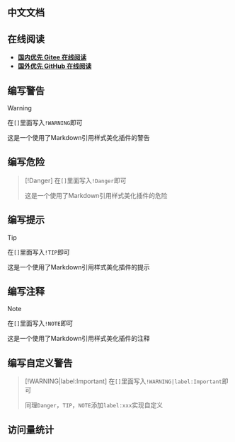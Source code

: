 ## 中文文档

在线阅读
---

-  **[国内优先 Gitee 在线阅读](https://mochazi.gitee.io/docsify-demo)** 
-  **[国外优先 GitHub 在线阅读](https://mochazi.github.io/docsify-demo)** 

## 编写警告
> [!WARNING]
> 在`[]`里面写入`!WARNING`即可
>
> 这是一个使用了Markdown引用样式美化插件的警告

## 编写危险
> [!Danger]
> 在`[]`里面写入`!Danger`即可
>
> 这是一个使用了Markdown引用样式美化插件的危险

## 编写提示
> [!TIP]
> 在`[]`里面写入`!TIP`即可
>
> 这是一个使用了Markdown引用样式美化插件的提示

## 编写注释
> [!NOTE]
> 在`[]`里面写入`!NOTE`即可
>
> 这是一个使用了Markdown引用样式美化插件的注释

## 编写自定义警告
> [!WARNING|label:Important]
> 在`[]`里面写入`!WARNING|label:Important`即可
>
> 同理`Danger`，`TIP`，`NOTE`添加`label:xxx`实现自定义

## 访问量统计
<!-- <span id="busuanzi_container_site_pv">本站总访问量<span id="busuanzi_value_site_pv"></span>次</span> -->